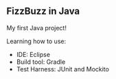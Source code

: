 ## FizzBuzz in Java

My first Java project!

Learning how to use:
- IDE: Eclipse
- Build tool: Gradle
- Test Harness: JUnit and Mockito
